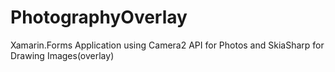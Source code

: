 # PhotographyOverlay
Xamarin.Forms Application using Camera2 API for Photos and SkiaSharp for Drawing Images(overlay)
